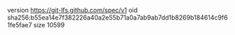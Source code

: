 version https://git-lfs.github.com/spec/v1
oid sha256:b55ea14e7f382226a40a2e55b71a0a7ab9ab7dd1b8269b184614c9f61fe5fae7
size 10599
